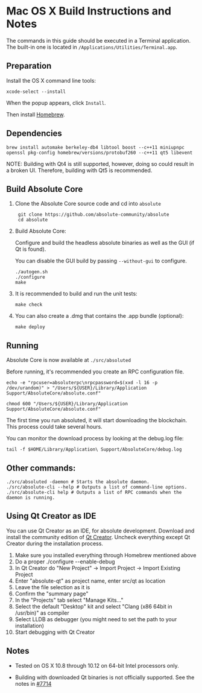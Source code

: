 Mac OS X Build Instructions and Notes
====================================
The commands in this guide should be executed in a Terminal application.
The built-in one is located in `/Applications/Utilities/Terminal.app`.

Preparation
-----------
Install the OS X command line tools:

`xcode-select --install`

When the popup appears, click `Install`.

Then install [Homebrew](http://brew.sh).

Dependencies
----------------------

    brew install automake berkeley-db4 libtool boost --c++11 miniupnpc openssl pkg-config homebrew/versions/protobuf260 --c++11 qt5 libevent

NOTE: Building with Qt4 is still supported, however, doing so could result in a broken UI. Therefore, building with Qt5 is recommended.

Build Absolute Core
------------------------

1. Clone the Absolute Core source code and cd into `absolute`

        git clone https://github.com/absolute-community/absolute
        cd absolute

2.  Build Absolute Core:

    Configure and build the headless absolute binaries as well as the GUI (if Qt is found).

    You can disable the GUI build by passing `--without-gui` to configure.

        ./autogen.sh
        ./configure
        make

3.  It is recommended to build and run the unit tests:

        make check

4.  You can also create a .dmg that contains the .app bundle (optional):

        make deploy

Running
-------

Absolute Core is now available at `./src/absoluted`

Before running, it's recommended you create an RPC configuration file.

    echo -e "rpcuser=absoluterpc\nrpcpassword=$(xxd -l 16 -p /dev/urandom)" > "/Users/${USER}/Library/Application Support/AbsoluteCore/absolute.conf"

    chmod 600 "/Users/${USER}/Library/Application Support/AbsoluteCore/absolute.conf"

The first time you run absoluted, it will start downloading the blockchain. This process could take several hours.

You can monitor the download process by looking at the debug.log file:

    tail -f $HOME/Library/Application\ Support/AbsoluteCore/debug.log

Other commands:
-------

    ./src/absoluted -daemon # Starts the absolute daemon.
    ./src/absolute-cli --help # Outputs a list of command-line options.
    ./src/absolute-cli help # Outputs a list of RPC commands when the daemon is running.

Using Qt Creator as IDE
------------------------
You can use Qt Creator as an IDE, for absolute development.
Download and install the community edition of [Qt Creator](https://www.qt.io/download/).
Uncheck everything except Qt Creator during the installation process.

1. Make sure you installed everything through Homebrew mentioned above
2. Do a proper ./configure --enable-debug
3. In Qt Creator do "New Project" -> Import Project -> Import Existing Project
4. Enter "absolute-qt" as project name, enter src/qt as location
5. Leave the file selection as it is
6. Confirm the "summary page"
7. In the "Projects" tab select "Manage Kits..."
8. Select the default "Desktop" kit and select "Clang (x86 64bit in /usr/bin)" as compiler
9. Select LLDB as debugger (you might need to set the path to your installation)
10. Start debugging with Qt Creator

Notes
-----

* Tested on OS X 10.8 through 10.12 on 64-bit Intel processors only.

* Building with downloaded Qt binaries is not officially supported. See the notes in [#7714](https://github.com/bitcoin/bitcoin/issues/7714)

